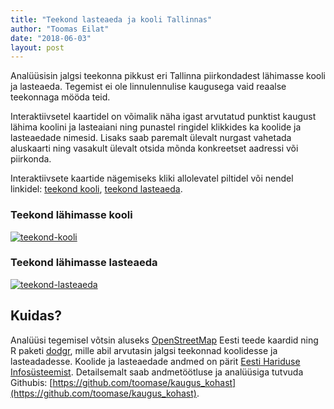 ```yaml
---
title: "Teekond lasteaeda ja kooli Tallinnas"
author: "Toomas Eilat"
date: "2018-06-03"
layout: post
---
```






Analüüsisin jalgsi teekonna pikkust eri Tallinna piirkondadest lähimasse kooli ja lasteaeda. Tegemist ei ole linnulennulise kaugusega vaid reaalse teekonnaga mööda teid.

Interaktiivsetel kaartidel on võimalik näha igast arvutatud punktist kaugust lähima koolini ja lasteaiani ning punastel ringidel klikkides ka koolide ja lasteaedade nimesid. Lisaks saab paremalt ülevalt nurgast vahetada aluskaarti ning vasakult ülevalt otsida mõnda konkreetset aadressi või piirkonda.

Interaktiivsete kaartide nägemiseks kliki allolevatel piltidel või nendel linkidel: <a href="http://eilat.ee/files/teekond_kooli.html" target="_blank">teekond kooli</a>, <a href="http://eilat.ee/files/teekond_lasteaeda.html" target="_blank">teekond lasteaeda</a>.

### Teekond lähimasse kooli
<a href="http://eilat.ee/files/teekond_kooli.html" target="_blank"><img border="0" alt="teekond-kooli" src="http://toomase.github.io/img/teekond-kooli.png"></a>

### Teekond lähimasse lasteaeda
<a href="http://eilat.ee/files/teekond_lasteaeda.html" target="_blank"><img border="0" alt="teekond-lasteaeda" src="http://toomase.github.io/img/teekond-lasteaeda.png"></a>


## Kuidas?
Analüüsi tegemisel võtsin aluseks [OpenStreetMap](https://www.openstreetmap.org/) Eesti teede kaardid ning R paketi [dodgr](https://github.com/ATFutures/dodgr), mille abil arvutasin jalgsi teekonnad koolidesse ja lasteadadesse. Koolide ja lasteaedade andmed on pärit [Eesti Hariduse Infosüsteemist](https://koolikaart.hm.ee/). Detailsemalt saab andmetöötluse ja analüüsiga tutvuda Githubis:  [https://github.com/toomase/kaugus_kohast](https://github.com/toomase/kaugus_kohast). 
